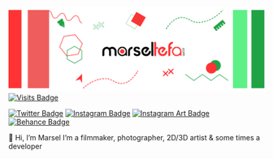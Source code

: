 [![Marsel's GitHub Banner](./assets/GitHubHeader.png)](https://marseltefa.com)
[![Visits Badge](https://badges.pufler.dev/visits/marseltefa/marseltefa)](https://marseltefa.com)

[![Twitter Badge](https://img.shields.io/badge/Twitter-1DA1F2?style=for-the-badge&logo=twitter&logoColor=white)](https://twitter.com/marseltefa)
[![Instagram Badge](https://img.shields.io/badge/Photography-E4405F?style=for-the-badge&logo=instagram&logoColor=white)](https://www.instagram.com/marseltefa/)
[![Instagram Art Badge](https://img.shields.io/badge/2D/3D_Art-E44040?style=for-the-badge&logo=instagram&logoColor=white)](https://www.instagram.com/artbymarsel/)
[![Behance Badge](https://img.shields.io/badge/-Behance-blue?style=for-the-badge&logo=behance&logoColor=white)](https://www.behance.net/marseltefa)

👋 Hi, I’m Marsel I’m a filmmaker, photographer, 2D/3D artist & some times a developer
